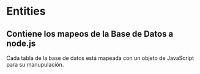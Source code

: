 # Entities
## Contiene los mapeos de la Base de Datos a node.js

Cada tabla de la base de datos está mapeada con un objeto de JavaScript para su manupulación.
